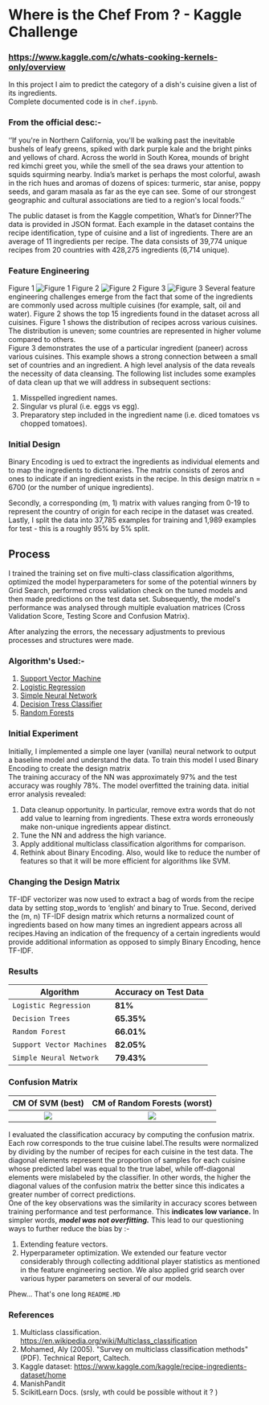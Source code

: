 # Where is the Chef From ? - Kaggle Challenge
### https://www.kaggle.com/c/whats-cooking-kernels-only/overview
In this project I aim to predict the category of a dish's cuisine given a list of its ingredients.  <br>
Complete documented code is in <code>chef.ipynb</code>. 
### From the official desc:- 
‘’If you're in Northern California, you'll be walking past the inevitable bushels of leafy greens, spiked with dark purple kale and the bright pinks and yellows of chard. Across the world in South Korea, mounds of bright red kimchi greet you, while the smell of the sea draws your attention to squids squirming nearby. India’s market is perhaps the most colorful, awash in the rich hues and aromas of dozens of spices: turmeric, star anise, poppy seeds, and garam masala as far as the eye can see. Some of our strongest geographic and cultural associations are tied to a region's local foods.’’

The public dataset is from the Kaggle competition, What’s for Dinner?The data is provided in JSON format. Each example in the dataset contains the recipe identification, type of cuisine and a list of ingredients. There are an average of 11 ingredients per recipe. The data consists of 39,774 unique recipes from 20 countries with 428,275 ingredients (6,714 unique).

### Feature Engineering
Figure 1
![Figure 1](1.png)
Figure 2
![Figure 2](ingredients.png)
Figure 3
![Figure 3](paneerusage.png)
Several feature engineering challenges emerge from the fact that some of the ingredients are commonly used across multiple cuisines (for example, salt, oil and water). Figure 2 shows the top 15 ingredients found in the dataset across all cuisines. Figure 1 shows the distribution of recipes across various cuisines. The distribution is uneven; some countries are represented in higher volume compared to others.<br>
Figure 3 demonstrates the use of a particular ingredient (paneer) across various cuisines. This example shows a strong connection between a small set of countries and an ingredient.
A high level analysis of the data reveals the necessity of data cleansing. The following list includes some examples of data clean up that we will address in
subsequent sections:
1. Misspelled ingredient names.
2. Singular vs plural (i.e. eggs vs egg).
3. Preparatory step included in the ingredient
name (i.e. diced tomatoes vs chopped
tomatoes).

### Initial Design 
Binary Encoding is ued to extract the ingredients as individual elements and to map the ingredients to dictionaries. The
matrix consists of zeros and ones to indicate if an ingredient exists in the recipe. In this design matrix n = 6700 (or the number of unique ingredients).

Secondly, a corresponding (m, 1) matrix with values ranging from 0-19 to represent the country of origin for each recipe in the dataset was created.<br> Lastly, I split the data into 37,785 examples for training and
1,989 examples for test - this is a roughly 95% by 5% split.

## Process
I trained the training set on five multi-class classification algorithms, optimized the model
hyperparameters for some of the potential winners by Grid Search, performed cross validation check on the tuned models and then made predictions on the test data set. Subsequently, the model's performance was analysed through multiple evaluation matrices (Cross Validation Score, Testing Score and Confusion Matrix). 

After analyzing the errors, the necessary adjustments to previous processes and
structures were made.
### Algorithm's Used:-
1. [Support Vector Machine](https://scikit-learn.org/stable/modules/svm.html)
2. [Logistic Regression](https://scikit-learn.org/stable/modules/generated/sklearn.linear_model.LogisticRegression.html)
3. [Simple Neural Network](https://scikit-learn.org/stable/modules/generated/sklearn.neural_network.MLPClassifier.html0)
4. [Decision Tress Classifier](https://scikit-learn.org/stable/modules/generated/sklearn.tree.DecisionTreeClassifier.html#sklearn.tree.DecisionTreeClassifier)
5. [Random Forests](https://scikit-learn.org/stable/modules/generated/sklearn.ensemble.RandomForestClassifier.html)
### Initial Experiment
Initially, I implemented a simple one layer (vanilla) neural network  to output a baseline model and understand the data. To train this model I used Binary Encoding to create the design matrix<br> The training accuracy of the NN was approximately
97% and the test accuracy was roughly 78%. The model overfitted the training data. initial error analysis revealed:
1. Data cleanup opportunity. In particular, remove extra words that do not add value to learning
from ingredients. These extra words erroneously make non-unique ingredients appear distinct.
2. Tune the NN and address the high variance.
3. Apply additional multiclass classification algorithms for comparison.
4. Rethink about Binary Encoding. Also, would like to reduce the number of features so that it will be more efficient for algorithms like SVM.
### Changing the Design Matrix
TF-IDF vectorizer was now used to extract a bag of words from the recipe data by setting stop_words to ‘english’ and binary to True. Second, derived the (m, n) TF-IDF design matrix which returns a normalized count of ingredients based on how many times an ingredient appears across all recipes.Having an indication of the frequency of a certain ingredients would provide additional information as opposed to simply Binary Encoding, hence TF-IDF.

### Results
| Algorithm | Accuracy on Test Data |
| --- | --- |
| `Logistic Regression` | **81%** | 
| `Decision Trees` | **65.35%** |
| `Random Forest` | **66.01%** |
| `Support Vector Machines` | **82.05%** |
| `Simple Neural Network` | **79.43%** |

### Confusion Matrix
CM Of SVM (best)             | CM of Random Forests (worst)
| :-------------------------:|:--------------------: |
| ![](cmbest.png)  |  ![](cmworst.png) | 
I evaluated the classification accuracy by computing the confusion matrix. Each row corresponds to the true cuisine label.The results were normalized by dividing by the number of recipes for each cuisine in
the test data. The diagonal elements represent the proportion of samples for each cuisine whose predicted label was equal to the true label, while off-diagonal elements were mislabeled by the classifier. In other words, the higher the diagonal values of the confusion matrix the better since this indicates a greater number of correct predictions.
<br>
One of the key observations was the similarity in accuracy scores between training
performance and test performance. This **indicates low variance.** In simpler words, 
***model was not overfitting.*** This  lead to our questioning ways to further reduce the bias by :-
1. Extending feature vectors.
2. Hyperparameter optimization.
We extended our feature vector considerably through collecting additional player statistics as mentioned in the feature engineering section. We also applied grid search over various hyper parameters on several
of our models.

Phew... That's one long <code>README.MD</code>
### References
1. Multiclass classification. https://en.wikipedia.org/wiki/Multiclass_classification
2. Mohamed, Aly (2005). "Survey on multiclass classification methods" (PDF). Technical Report,
Caltech.
3. Kaggle dataset: https://www.kaggle.com/kaggle/recipe-ingredients-dataset/home
4. ManishPandit
5. ScikitLearn Docs. (srsly, wth could be possible without it ? )